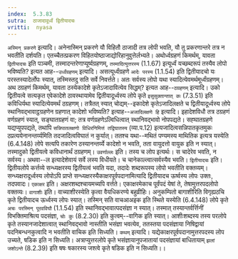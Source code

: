 ```yaml
---
index:  5.3.83
sutra:  ठाजादावूर्ध्वं द्वितीयादचः
vritti:  nyasa
---
```


`अस्मिन् प्रकरणे` इत्यादि। अनेनास्मिन् प्रकरणे यौ विहितौ ठाजादी तत्र लोपी भवति, यौ तु प्रकरणान्तरे तत्र न भवतीति दर्शयति। एतच्चैतत्प्रकरण विहितयोष्ठाजाद्योरिहानुवुत्तेर्लभ्यते। अथोर्ध्वग्रहणं किमर्थम्, यावता `द्वितीयादचः` इति पञ्चमी, तस्मादन्तरेणाप्यूर्ष्वग्रहणम्, `तस्मादित्युत्तरस्य` (1.1.67) इत्यूर्ध्वं यच्छब्दरूपं तस्यैव लोपो भविष्यति? इत्यत आह--`उर्ध्वंग्रहणम्` इत्यादि। असत्यूर्ध्वंग्रहणे `आदेः परस्य` (1.1.54) इति द्वितीयादचो यः परस्तस्यादेर्लोपः स्यात्, तस्मिस्तदु सति सर्वे निवर्त्तते। अतः सर्वस्य लोपो यथा स्यादित्येवमर्थमूर्ध्वंग्रहणम्।
अथ ठग्रहणं किमर्थम्, यावता ठस्येकादेशे कृतेऽजादावित्येव सिद्धम्? इत्यत आह--`ठग्रहणम्` इत्यादि। उको द्वितीयत्वे सत्यकृत एवेकादेशे ठावस्थायामेव द्वितीयादूर्ध्वस्य लोपे कृते `इसुसुक्तान्तात् कः` (7.3.51) इति कविधिर्यथा स्यादित्येवमर्थं ठग्रहणम्। तत्रैतत् स्यात् चोद्यम्--इकादेशे कृतेऽजादिलक्षते च द्वितीयादूर्ध्वस्य लोपे स्थानिवद्भावाट्ठग्रहणेन ग्रहणात् कादेशो भविष्यति? इत्याह--`अजादिलक्षणे हि` इत्यादि। इहादेशविधौ तत्र ठग्रहणं वर्णग्रहणं स्यात्, सङ्घातग्रहणं वा; तत्र वर्णग्रहणेऽल्विधित्वात् स्थानिवद्भावो नोपपद्यते। सह्घातग्रहणे यद्यप्युपपद्यते, तथापि `सन्निपातलक्षणो विधिरनिमित्तं तद्विघातस्य` (व्या.प.12) इत्यजादित्वसन्निपातकृतमुकः ठप्रत्ययेनानन्तर्य्यमिति तदजादित्वविघातं न कुर्यात्। ततश्च यथा--मथितं पण्यमस्य माथितिक इत्यत्र यस्येति (6.4.148) लोपे सत्यपि तकारेण ठस्यानन्तर्य्ये कादेशो न भवति, तता वायुदत्तो वायुक इति न स्यात्। तस्मादुको द्वितीयत्वे कविधानार्थं ठग्रहणम्।
`उवर्णाल्लः` इति। तस्य च लोप इत्यर्थः। स चादेरेव भवति, न सर्वस्य। अथवा--ल इत्यादेशेवायं सर्वे लस्य विधीयते। च चानेकाल्त्वात्सर्वस्यैव भवति।
`द्वितीयादचः` इति। द्वितीयलोपे कर्त्तव्ये सन्ध्यक्षरस्य द्वितीयत्वं भवति यदा, तदादेः शब्दरूपस्य लोपो भवतीति वक्तव्यम्। सन्ध्यक्षरादूर्ध्वस्य लोपोऽपि प्राप्ते सन्ध्यक्षरस्यैकाक्षरपूर्वपदानामित्यादि द्वितीयादच ऊर्ष्वस्य लोपः उक्तः, तदपवादः।
`एकाक्षर` इति। अक्षरशब्दश्चायमच्यपि वर्त्तते। एकाक्षरमेकाच पूर्वंपदं येषां ते, तेषामुत्तरपदलोपो वक्तव्यः। `वागाशीः` इति। वाच्याशीरस्येति कृत्वा वैयधिकरण्ये बहुव्रीहिः। अनुकम्पितो बागाशीरिति विगृह्यठचि कृते द्वितीयादच ऊर्ध्वस्य लोपः स्यात्। तस्मिन् सति वाचआअइक इति स्थिते यस्येति (6.4.148) लोपे कृते `अचः परस्मिन् पूरवविघौ` (1.1.54) इति स्थानिवद्भावात्पदसंज्ञा न स्यात्। तस्मात् तस्यान्तर्वर्त्तिनीं विभक्तिमाश्रित्य पदसंज्ञा, `चोः कुः` (8.2.30) इति कुत्वम्--वागिक इति स्यात्। आशीःशब्दस्य तस्य परलोपे कृते तस्यानजादेशात्वात् स्थानिवद्भावो नास्तीति भसंज्ञा भवत्येव, ततस्तया पदसंज्ञाया निषिद्वायां पदनिबन्धनकुत्वादि न भवतीति वाचिक इति सिध्यति।
`कथम्` इत्यादि। यद्येकाक्षरपूर्वपदानामुत्तरपदस्य लोप उच्यते, षडिक इति न सिध्यति। अत्राप्युत्तरलोपे कृते भसंज्ञायानुपजातायां पदसंज्ञायां बाधितायाम् `झलां जशोऽन्ते` (8.2.39) इति षषः षकारस्य जश्त्वे कृते षडिक इति न सिध्यति।।

